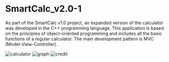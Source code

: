 # SmartCalc_v2.0-1
As part of the SmartCalc v1.0 project, an expanded version of the calculator was developed in the C++ programming language. This application is based on the principles of object-oriented programming and includes all the basic functions of a regular calculator. The main development pattern is MVC (Model-View-Controller).

![calculator](https://github.com/allmazee/SmartCalc_v2.0-1/assets/152493027/638cd7fd-3ce2-4901-8982-c79083a2dd84)
![graph](https://github.com/allmazee/SmartCalc_v2.0-1/assets/152493027/d9323eb1-7385-4c5b-8f19-9a71aff34522)
![credit](https://github.com/allmazee/SmartCalc_v2.0-1/assets/152493027/52c38a22-3534-4784-9226-b0b8e7171d85)
